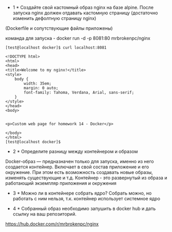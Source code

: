 * 1 * Создайте свой кастомный образ nginx на базе alpine. 
После запуска nginx должен
отдавать кастомную страницу (достаточно изменить дефолтную страницу nginx)

(Dockerfile и сопутствующие файлы приложены)

команда для запуска - docker run -d -p 8081:80 mrbrokenpc/nginx

```
[test@localhost docker]$ curl localhost:8081

<!DOCTYPE html>
<html>
<head>
<title>Welcome to my nginx!</title>
<style>
    body {
        width: 35em;
        margin: 0 auto;
        font-family: Tahoma, Verdana, Arial, sans-serif;
    }
</style>
</head>
<body>


<p>Custom web page for homework 14 - Docker</p>

</body>
</html>
[test@localhost docker]$
```


* 2 * Определите разницу между контейнером и образом

Docker-образ — предназначен только для запуска, именно из него создается контейнер. Включает в свой состав приложение и его окружение. При этом есть возможность создавать новые образы, изменять существующие и т.д.
Контейнер - это развернутый из образа и работающий экземпляр приложения и окружения


* 3 * Можно ли в контейнере собрать ядро?
Собрать можно, но работать с ним нельзя, т.к. контейнер использует системное ядро


* 4 * Собранный образ необходимо запушить в docker hub и дать ссылку на ваш
репозиторий.

https://hub.docker.com/r/mrbrokenpc/nginx